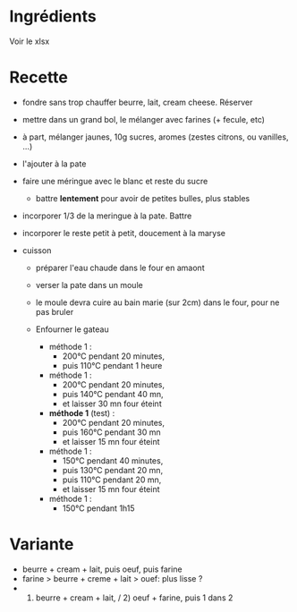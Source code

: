 # Ingrédients

Voir le xlsx

# Recette

- fondre sans trop chauffer beurre, lait, cream cheese. Réserver
- mettre dans un grand bol, le mélanger avec farines (+ fecule, etc)

- à part, mélanger jaunes, 10g sucres, aromes (zestes citrons, ou vanilles, ...)
- l'ajouter à la pate

- faire une méringue avec le blanc et reste du sucre
    * battre **lentement**  pour avoir de petites bulles, plus stables

- incorporer 1/3 de la meringue à la pate. Battre
- incorporer le reste petit à petit, doucement à la maryse

- cuisson
    * préparer l'eau chaude dans le four en amaont
    * verser la pate dans un moule
    * le moule devra cuire au bain marie (sur 2cm) dans le four, pour ne pas bruler

    * Enfourner le gateau
        - méthode 1 : 
            - 200°C pendant 20 minutes, 
            - puis 110°C pendant 1 heure
        - méthode 1 : 
            - 200°C pendant 20 minutes, 
            - puis 140°C pendant 40 mn, 
            - et laisser 30 mn four éteint
        - **méthode 1** (test) : 
            - 200°C pendant 20 minutes, 
            - puis 160°C pendant 30 mn
            - et laisser 15 mn four éteint
        - méthode 1 : 
            - 150°C pendant 40 minutes, 
            - puis 130°C pendant 20 mn, 
            - puis 110°C pendant 20 mn, 
            - et laisser 15 mn four éteint
        - méthode 1 : 
            - 150°C pendant 1h15

# Variante
- beurre + cream + lait, puis oeuf, puis farine
- farine > beurre + creme + lait > ouef: plus lisse ?
- 1) beurre + cream + lait, / 2) oeuf + farine, puis 1 dans 2
